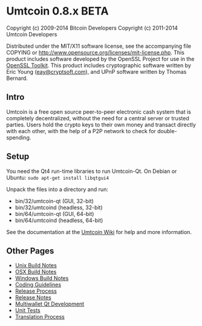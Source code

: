 Umtcoin 0.8.x BETA
====================

Copyright (c) 2009-2014 Bitcoin Developers
Copyright (c) 2011-2014 Umtcoin Developers

Distributed under the MIT/X11 software license, see the accompanying
file COPYING or http://www.opensource.org/licenses/mit-license.php.
This product includes software developed by the OpenSSL Project for use in the [OpenSSL Toolkit](http://www.openssl.org/). This product includes
cryptographic software written by Eric Young ([eay@cryptsoft.com](mailto:eay@cryptsoft.com)), and UPnP software written by Thomas Bernard.


Intro
---------------------
Umtcoin is a free open source peer-to-peer electronic cash system that is
completely decentralized, without the need for a central server or trusted
parties.  Users hold the crypto keys to their own money and transact directly
with each other, with the help of a P2P network to check for double-spending.


Setup
---------------------
You need the Qt4 run-time libraries to run Umtcoin-Qt. On Debian or Ubuntu:
	`sudo apt-get install libqtgui4`

Unpack the files into a directory and run:

- bin/32/umtcoin-qt (GUI, 32-bit)
- bin/32/umtcoind (headless, 32-bit)
- bin/64/umtcoin-qt (GUI, 64-bit)
- bin/64/umtcoind (headless, 64-bit)

See the documentation at the [Umtcoin Wiki](http://umtcoin.info)
for help and more information.


Other Pages
---------------------
- [Unix Build Notes](build-unix.md)
- [OSX Build Notes](build-osx.md)
- [Windows Build Notes](build-msw.md)
- [Coding Guidelines](coding.md)
- [Release Process](release-process.md)
- [Release Notes](release-notes.md)
- [Multiwallet Qt Development](multiwallet-qt.md)
- [Unit Tests](unit-tests.md)
- [Translation Process](translation_process.md)
